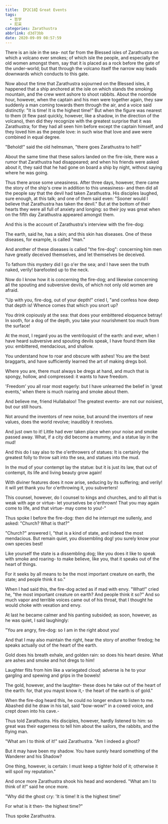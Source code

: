```yaml
---
title: 【P2C18】Great Events
tags:
  - 哲学
  - 尼采
categories: Zarathustra
abbrlink: d3d73bb
date: 2020-09-09 08:57:59
---
```

There is an isle in the sea- not far from the Blessed isles of Zarathustra on which a volcano ever smokes; of which isle the people, and especially the old women amongst them, say that it is placed as a rock before the gate of the under-world; but that through the volcano itself the narrow way leads downwards which conducts to this gate.
<!-- more -->
Now about the time that Zarathustra sojourned on the Blessed isles, it happened that a ship anchored at the isle on which stands the smoking mountain, and the crew went ashore to shoot rabbits. About the noontide hour, however, when the captain and his men were together again, they saw suddenly a man coming towards them through the air, and a voice said distinctly: "It is time! It is the highest time!" But when the figure was nearest to them (it flew past quickly, however, like a shadow, in the direction of the volcano), then did they recognize with the greatest surprise that it was Zarathustra; for they had all seen him before except the captain himself, and they loved him as the people love: in such wise that love and awe were combined in equal degree.

"Behold!" said the old helmsman, "there goes Zarathustra to hell!"

About the same time that these sailors landed on the fire-isle, there was a rumor that Zarathustra had disappeared; and when his friends were asked about it, they said that he had gone on board a ship by night, without saying where he was going.

Thus there arose some uneasiness. After three days, however, there came the story of the ship's crew in addition to this uneasiness- and then did all the people say that the devil had taken Zarathustra. His disciples laughed, sure enough, at this talk; and one of them said even: "Sooner would I believe that Zarathustra has taken the devil." But at the bottom of their hearts they were all full of anxiety and longing: so their joy was great when on the fifth day Zarathustra appeared amongst them.

And this is the account of Zarathustra's interview with the fire-dog:

The earth, said he, has a skin; and this skin has diseases. One of these diseases, for example, is called "man."

And another of these diseases is called "the fire-dog": concerning him men have greatly deceived themselves, and let themselves be deceived.

To fathom this mystery did I go o'er the sea; and I have seen the truth naked, verily! barefooted up to the neck.

Now do I know how it is concerning the fire-dog; and likewise concerning all the spouting and subversive devils, of which not only old women are afraid.

"Up with you, fire-dog, out of your depth!" cried I, "and confess how deep that depth is! Whence comes that which you snort up?

You drink copiously at the sea: that does your embittered eloquence betray! In sooth, for a dog of the depth, you take your nourishment too much from the surface!

At the most, I regard you as the ventriloquist of the earth: and ever, when I have heard subversive and spouting devils speak, I have found them like you: embittered, mendacious, and shallow.

You understand how to roar and obscure with ashes! You are the best braggarts, and have sufficiently learned the art of making dregs boil.

Where you are, there must always be dregs at hand, and much that is spongy, hollow, and compressed: it wants to have freedom.

'Freedom' you all roar most eagerly: but I have unlearned the belief in 'great events,' when there is much roaring and smoke about them.

And believe me, friend Hullabaloo! The greatest events- are not our noisiest, but our still hours.

Not around the inventors of new noise, but around the inventors of new values, does the world revolve; inaudibly it revolves.

And just own to it! Little had ever taken place when your noise and smoke passed away. What, if a city did become a mummy, and a statue lay in the mud!

And this do I say also to the o'erthrowers of statues: It is certainly the greatest folly to throw salt into the sea, and statues into the mud.

In the mud of your contempt lay the statue: but it is just its law, that out of contempt, its life and living beauty grow again!

With diviner features does it now arise, seducing by its suffering; and verily! it will yet thank you for o'erthrowing it, you subverters!

This counsel, however, do I counsel to kings and churches, and to all that is weak with age or virtue- let yourselves be o'erthrown! That you may again come to life, and that virtue- may come to you!-"

Thus spoke I before the fire-dog: then did he interrupt me sullenly, and asked: "Church? What is that?"

"Church?" answered I, "that is a kind of state, and indeed the most mendacious. But remain quiet, you dissembling dog! you surely know your own species best!

Like yourself the state is a dissembling dog; like you does it like to speak with smoke and roaring- to make believe, like you, that it speaks out of the heart of things.

For it seeks by all means to be the most important creature on earth, the state; and people think it so."

When I had said this, the fire-dog acted as if mad with envy. "What!" cried he, "the most important creature on earth? And people think it so?" And so much vapor and terrible voices came out of his throat, that I thought he would choke with vexation and envy.

At last he became calmer and his panting subsided; as soon, however, as he was quiet, I said laughingly:

"You are angry, fire-dog: so I am in the right about you!

And that I may also maintain the right, hear the story of another firedog; he speaks actually out of the heart of the earth.

Gold does his breath exhale, and golden rain: so does his heart desire. What are ashes and smoke and hot dregs to him!

Laughter flits from him like a variegated cloud; adverse is he to your gargling and spewing and grips in the bowels!

The gold, however, and the laughter- these does he take out of the heart of the earth: for, that you mayst know it,- the heart of the earth is of gold."

When the fire-dog heard this, he could no longer endure to listen to me. Abashed did he draw in his tail, said "bow-wow!" in a cowed voice, and crept down into his cave.-

Thus told Zarathustra. His disciples, however, hardly listened to him: so great was their eagerness to tell him about the sailors, the rabbits, and the flying man.

"What am I to think of it!" said Zarathustra. "Am I indeed a ghost?

But it may have been my shadow. You have surely heard something of the Wanderer and his Shadow?

One thing, however, is certain: I must keep a tighter hold of it; otherwise it will spoil my reputation."

And once more Zarathustra shook his head and wondered. "What am I to think of it!" said he once more.

"Why did the ghost cry: 'It is time! It is the highest time!'

For what is it then- the highest time?"

Thus spoke Zarathustra.
